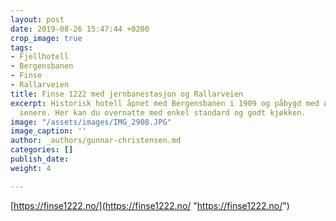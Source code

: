 ```yaml
---
layout: post
date: 2019-08-26 15:47:44 +0200
crop_image: true
tags:
- Fjellhotell
- Bergensbanen
- Finse
- Rallarveien
title: Finse 1222 med jernbanestasjon og Rallarveien
excerpt: Historisk hotell åpnet med Bergensbanen i 1909 og påbygd med økende etterspørsel
  senere. Her kan du overnatte med enkel standard og godt kjøkken.
image: "/assets/images/IMG_2908.JPG"
image_caption: ''
author: _authors/gunnar-christensen.md
categories: []
publish_date: 
weight: 4

---
```

[https://finse1222.no/](https://finse1222.no/ "https://finse1222.no/")